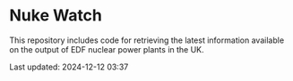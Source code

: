 # Nuke Watch

This repository includes code for retrieving the latest information available on the output of EDF nuclear power plants in the UK.

Last updated: 2024-12-12 03:37